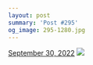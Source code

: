 ```yaml
---
layout: post
summary: 'Post #295'
og_image: 295-1280.jpg
---
```


<p>
  <time>
    <a href="/295">September 30, 2022</a>
  </time>
  <a href="/295">
    <img src="{{ site.assets_url }}/295-640.jpg" srcset="{{ site.assets_url }}/295-320.jpg 320w, {{ site.assets_url }}/295-640.jpg 640w, {{ site.assets_url }}/295-960.jpg 960w, {{ site.assets_url }}/295-1280.jpg 1280w" sizes="(min-width: 700px) 50vw, calc(100vw - 2rem)" />
  </a>
</p>
